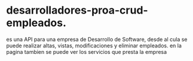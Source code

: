# desarrolladores-proa-crud-empleados.
es una API para una empresa de Desarrollo de Software, desde al cula se puede realizar altas, vistas, modificaciones y eliminar empleados.
en la pagina tambien se puede ver los servicios que presta la empresa
